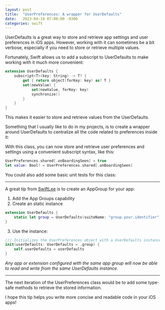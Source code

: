 ```yaml
---
layout: post
title:  "UserPreferences: A wrapper for UserDefaults"
date:   2023-04-18 07:00:00 -0300
categories: swift
---
```


UserDefaults is a great way to store and retrieve app settings and user preferences in iOS apps. However, working with it can sometimes be a bit verbose, especially if you need to store or retrieve multiple values.

Fortunately, Swift allows us to add a subscript to UserDefaults to make working with it much more convenient:
```swift
extension UserDefaults {
    subscript<T>(key: String) -> T? {
        get { return object(forKey: key) as? T }
        set(newValue) {
            set(newValue, forKey: key)
            synchronize()
        }
    }
}
```

This makes it easier to store and retrieve values from the UserDefaults.

Something that I usually like to do in my projects, is to create a wrapper around UserDefaults to centralize all the code related to preferences inside it:

<script src="https://gist.github.com/mdb1/2c902ea002c071642ea9dc119633c304.js"></script>

With this class, you can now store and retrieve user preferences and settings using a convenient subscript syntax, like this:

```swift
UserPreferences.shared[.onBoardingSeen] = true
let value: Bool? = UserPreferences.shared[.onBoardingSeen]
```

You could also add some basic unit tests for this class:

<script src="https://gist.github.com/mdb1/cbac7df658d467c8c3e0e8084df49a5e.js"></script>

---

A great tip from [SwiftLee](https://www.avanderlee.com/swift/user-defaults-preferences/) is to create an AppGroup for your app:
1. Add the App Groups capability
2. Create an static instance
```swift
extension UserDefaults {
    static let group = UserDefaults(suiteName: "group.your.identifier")!
}
```
3. Use the instance:
```swift
/// Initializes the UserPreferences object with a UserDefaults instance.
init(userDefaults: UserDefaults = .group) {
    self.userDefaults = userDefaults
}
```

_Any app or extension configured with the same app group will now be able to read and write from the same UserDefaults instance._

---

The next iteration of the UserPreferences class would be to add some type-safe methods to retrieve the stored information.

I hope this tip helps you write more concise and readable code in your iOS apps!